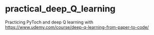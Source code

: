 # practical_deep_Q_learning
 Practicing PyToch and deep Q learning with https://www.udemy.com/course/deep-q-learning-from-paper-to-code/
